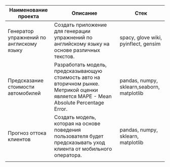 | Наименование проекта       | Описание | Стек      |
|-----------|---------|------------|
| Генератор упражнений по англискому языку      | Создать приложение для генерации упражнений по английскому языку на основе различных текстов.      | spacy, glove wiki, pyinflect, gensim       |
| Предсказание стоимости автомобилей      | Разработать модель, предсказывающую стоимость авто на вторичном рынке. Метрикой оценки является MAPE - Mean Absolute Percentage Error.      | pandas, numpy, sklearn,seaborn, matplotlib |
| Прогноз оттока клиентов     | Создать модель, которая на основе поведения пользователя будет предсказывать уход клиента от мобильного оператора.      | pandas, numpy, sklearn, matplotlib        |
|                             |             |                                          |
